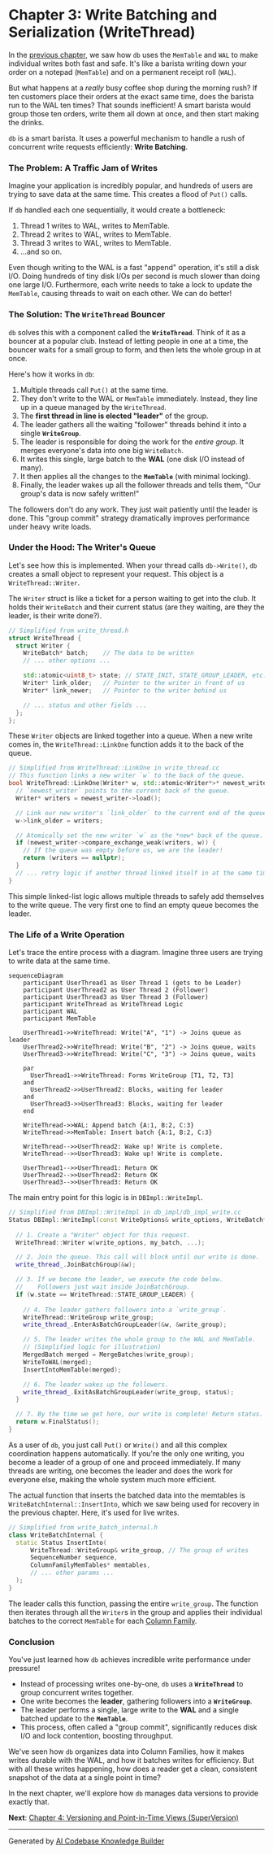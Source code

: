 # Chapter 3: Write Batching and Serialization (WriteThread)

In the [previous chapter](02_in_memory_writes_and_durability__memtable___wal__.md), we saw how `db` uses the `MemTable` and `WAL` to make individual writes both fast and safe. It's like a barista writing down your order on a notepad (`MemTable`) and on a permanent receipt roll (`WAL`).

But what happens at a *really* busy coffee shop during the morning rush? If ten customers place their orders at the exact same time, does the barista run to the WAL ten times? That sounds inefficient! A smart barista would group those ten orders, write them all down at once, and then start making the drinks.

`db` is a smart barista. It uses a powerful mechanism to handle a rush of concurrent write requests efficiently: **Write Batching**.

### The Problem: A Traffic Jam of Writes

Imagine your application is incredibly popular, and hundreds of users are trying to save data at the same time. This creates a flood of `Put()` calls.

If `db` handled each one sequentially, it would create a bottleneck:
1.  Thread 1 writes to WAL, writes to MemTable.
2.  Thread 2 writes to WAL, writes to MemTable.
3.  Thread 3 writes to WAL, writes to MemTable.
4.  ...and so on.

Even though writing to the WAL is a fast "append" operation, it's still a disk I/O. Doing hundreds of tiny disk I/Os per second is much slower than doing one large I/O. Furthermore, each write needs to take a lock to update the `MemTable`, causing threads to wait on each other. We can do better!

### The Solution: The `WriteThread` Bouncer

`db` solves this with a component called the **`WriteThread`**. Think of it as a bouncer at a popular club. Instead of letting people in one at a time, the bouncer waits for a small group to form, and then lets the whole group in at once.

Here's how it works in `db`:
1.  Multiple threads call `Put()` at the same time.
2.  They don't write to the WAL or `MemTable` immediately. Instead, they line up in a queue managed by the `WriteThread`.
3.  The **first thread in line is elected "leader"** of the group.
4.  The leader gathers all the waiting "follower" threads behind it into a single **`WriteGroup`**.
5.  The leader is responsible for doing the work for the *entire group*. It merges everyone's data into one big `WriteBatch`.
6.  It writes this single, large batch to the **WAL** (one disk I/O instead of many).
7.  It then applies all the changes to the **`MemTable`** (with minimal locking).
8.  Finally, the leader wakes up all the follower threads and tells them, "Our group's data is now safely written!"

The followers don't do any work. They just wait patiently until the leader is done. This "group commit" strategy dramatically improves performance under heavy write loads.

### Under the Hood: The Writer's Queue

Let's see how this is implemented. When your thread calls `db->Write()`, `db` creates a small object to represent your request. This object is a `WriteThread::Writer`.

The `Writer` struct is like a ticket for a person waiting to get into the club. It holds their `WriteBatch` and their current status (are they waiting, are they the leader, is their write done?).

```cpp
// Simplified from write_thread.h
struct WriteThread {
  struct Writer {
    WriteBatch* batch;    // The data to be written
    // ... other options ...

    std::atomic<uint8_t> state; // STATE_INIT, STATE_GROUP_LEADER, etc.
    Writer* link_older;   // Pointer to the writer in front of us
    Writer* link_newer;   // Pointer to the writer behind us

    // ... status and other fields ...
  };
};
```
These `Writer` objects are linked together into a queue. When a new write comes in, the `WriteThread::LinkOne` function adds it to the back of the queue.

```cpp
// Simplified from WriteThread::LinkOne in write_thread.cc
// This function links a new writer `w` to the back of the queue.
bool WriteThread::LinkOne(Writer* w, std::atomic<Writer*>* newest_writer) {
  // `newest_writer` points to the current back of the queue.
  Writer* writers = newest_writer->load();

  // Link our new writer's `link_older` to the current end of the queue.
  w->link_older = writers;

  // Atomically set the new writer `w` as the *new* back of the queue.
  if (newest_writer->compare_exchange_weak(writers, w)) {
    // If the queue was empty before us, we are the leader!
    return (writers == nullptr);
  }
  // ... retry logic if another thread linked itself in at the same time ...
}
```

This simple linked-list logic allows multiple threads to safely add themselves to the write queue. The very first one to find an empty queue becomes the leader.

### The Life of a Write Operation

Let's trace the entire process with a diagram. Imagine three users are trying to write data at the same time.

```mermaid
sequenceDiagram
    participant UserThread1 as User Thread 1 (gets to be Leader)
    participant UserThread2 as User Thread 2 (Follower)
    participant UserThread3 as User Thread 3 (Follower)
    participant WriteThread as WriteThread Logic
    participant WAL
    participant MemTable

    UserThread1->>WriteThread: Write("A", "1") -> Joins queue as leader
    UserThread2->>WriteThread: Write("B", "2") -> Joins queue, waits
    UserThread3->>WriteThread: Write("C", "3") -> Joins queue, waits

    par
      UserThread1->>WriteThread: Forms WriteGroup [T1, T2, T3]
    and
      UserThread2->>UserThread2: Blocks, waiting for leader
    and
      UserThread3->>UserThread3: Blocks, waiting for leader
    end

    WriteThread->>WAL: Append batch {A:1, B:2, C:3}
    WriteThread->>MemTable: Insert batch {A:1, B:2, C:3}

    WriteThread-->>UserThread2: Wake up! Write is complete.
    WriteThread-->>UserThread3: Wake up! Write is complete.

    UserThread1-->>UserThread1: Return OK
    UserThread2-->>UserThread2: Return OK
    UserThread3-->>UserThread3: Return OK
```

The main entry point for this logic is in `DBImpl::WriteImpl`.

```cpp
// Simplified from DBImpl::WriteImpl in db_impl/db_impl_write.cc
Status DBImpl::WriteImpl(const WriteOptions& write_options, WriteBatch* my_batch, ...) {
  
  // 1. Create a "Writer" object for this request.
  WriteThread::Writer w(write_options, my_batch, ...);

  // 2. Join the queue. This call will block until our write is done.
  write_thread_.JoinBatchGroup(&w);

  // 3. If we become the leader, we execute the code below.
  //    Followers just wait inside JoinBatchGroup.
  if (w.state == WriteThread::STATE_GROUP_LEADER) {
    
    // 4. The leader gathers followers into a `write_group`.
    WriteThread::WriteGroup write_group;
    write_thread_.EnterAsBatchGroupLeader(&w, &write_group);

    // 5. The leader writes the whole group to the WAL and MemTable.
    // (Simplified logic for illustration)
    MergedBatch merged = MergeBatches(write_group);
    WriteToWAL(merged);
    InsertIntoMemTable(merged);

    // 6. The leader wakes up the followers.
    write_thread_.ExitAsBatchGroupLeader(write_group, status);
  }

  // 7. By the time we get here, our write is complete! Return status.
  return w.FinalStatus();
}
```
As a user of `db`, you just call `Put()` or `Write()` and all this complex coordination happens automatically. If you're the only one writing, you become a leader of a group of one and proceed immediately. If many threads are writing, one becomes the leader and does the work for everyone else, making the whole system much more efficient.

The actual function that inserts the batched data into the memtables is `WriteBatchInternal::InsertInto`, which we saw being used for recovery in the previous chapter. Here, it's used for live writes.

```cpp
// Simplified from write_batch_internal.h
class WriteBatchInternal {
  static Status InsertInto(
      WriteThread::WriteGroup& write_group, // The group of writes
      SequenceNumber sequence,
      ColumnFamilyMemTables* memtables,
      // ... other params ...
  );
}
```
The leader calls this function, passing the entire `write_group`. The function then iterates through all the `Writer`s in the group and applies their individual batches to the correct `MemTable` for each [Column Family](01_column_family_management_.md).

### Conclusion

You've just learned how `db` achieves incredible write performance under pressure!

*   Instead of processing writes one-by-one, `db` uses a **`WriteThread`** to group concurrent writes together.
*   One write becomes the **leader**, gathering followers into a **`WriteGroup`**.
*   The leader performs a single, large write to the **WAL** and a single batched update to the **`MemTable`**.
*   This process, often called a "group commit", significantly reduces disk I/O and lock contention, boosting throughput.

We've seen how `db` organizes data into Column Families, how it makes writes durable with the WAL, and how it batches writes for efficiency. But with all these writes happening, how does a reader get a clean, consistent snapshot of the data at a single point in time?

In the next chapter, we'll explore how `db` manages data versions to provide exactly that.

**Next**: [Chapter 4: Versioning and Point-in-Time Views (SuperVersion)](04_versioning_and_point_in_time_views__superversion__.md)

---

Generated by [AI Codebase Knowledge Builder](https://github.com/The-Pocket/Tutorial-Codebase-Knowledge)